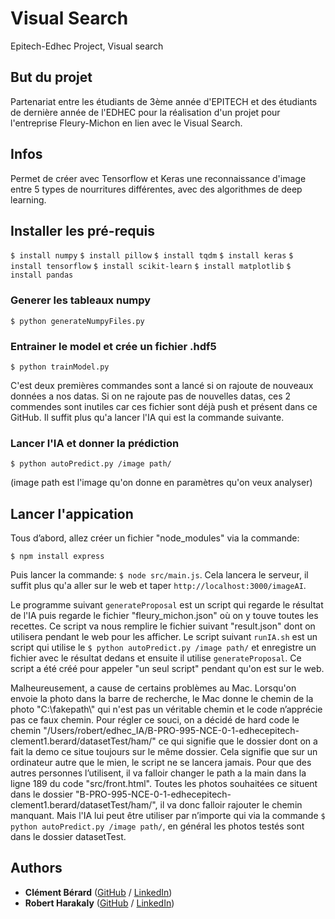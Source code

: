 # Visual Search
Epitech-Edhec Project, Visual search

## But du projet

Partenariat entre les étudiants de 3ème année d'EPITECH et des étudiants de dernière année de l'EDHEC pour la réalisation d'un projet pour l'entreprise Fleury-Michon en lien avec le Visual Search.

## Infos

Permet de créer avec Tensorflow et Keras une reconnaissance d'image entre 5 types de nourritures différentes, avec des algorithmes de deep learning.

## Installer les pré-requis

`$ install numpy`
`$ install pillow`
`$ install tqdm`
`$ install keras`
`$ install tensorflow`
`$ install scikit-learn`
`$ install matplotlib`
`$ install pandas`

### Generer les tableaux numpy

`$ python generateNumpyFiles.py`

### Entrainer le model et crée un fichier .hdf5

`$ python trainModel.py`

C'est deux premières commandes sont a lancé si on rajoute de nouveaux données a nos datas. Si on ne rajoute pas de nouvelles datas, ces 2 commendes sont inutiles car ces fichier sont déjà push et présent dans ce GitHub. Il suffit plus qu'a lancer l'IA qui est la commande suivante.

### Lancer l'IA et donner la prédiction 

`$ python autoPredict.py /image path/`

(image path est l'image qu'on donne en paramètres qu'on veux analyser)

## Lancer l'appication

Tous d’abord, allez créer un fichier "node_modules" via la commande:

`$ npm install express`

Puis lancer la commande: `$ node src/main.js`. Cela lancera le serveur, il suffit plus qu'a aller sur le web et taper `http://localhost:3000/imageAI`.

Le programme suivant `generateProposal` est un script qui regarde le résultat de l'IA puis regarde le fichier "fleury_michon.json" où on y touve toutes les recettes. Ce script va nous remplire le fichier suivant "result.json" dont on utilisera pendant le web pour les afficher.
Le script suivant `runIA.sh` est un script qui utilise le `$ python autoPredict.py /image path/` et enregistre un fichier avec le résultat dedans et ensuite il utilise `generateProposal`. Ce script a été créé pour appeler "un seul script" pendant qu'on est sur le web.

Malheureusement, a cause de certains problèmes au Mac. Lorsqu'on envoie la photo dans la barre de recherche, le Mac donne le chemin de la photo "C:\\fakepath\\" qui n'est pas un véritable chemin et le code n’apprécie pas ce faux chemin. Pour régler ce souci, on a décidé de hard code le chemin "/Users/robert/edhec_IA/B-PRO-995-NCE-0-1-edhecepitech-clement1.berard/datasetTest/ham/" ce qui signifie que le dossier dont on a fait la demo ce situe toujours sur le même dossier. Cela signifie que sur un ordinateur autre que le mien, le script ne se lancera jamais. Pour que des autres personnes l’utilisent, il va falloir changer le path a la main dans la ligne 189 du code "src/front.html". Toutes les photos souhaitées ce situent dans le dossier "B-PRO-995-NCE-0-1-edhecepitech-clement1.berard/datasetTest/ham/", il va donc falloir rajouter le chemin manquant.
Mais l'IA lui peut être utiliser par n’importe qui via la commande `$ python autoPredict.py /image path/`, en général les photos testés sont dans le dossier datasetTest.


## Authors

* **Clément Bérard** ([GitHub](https://github.com/Twisterrr) / [LinkedIn](https://www.linkedin.com/in/clementberard/))
* **Robert Harakaly** ([GitHub](https://github.com/RobertSparadrap) / [LinkedIn](https://www.linkedin.com/in/robert-harakaly-3b19391a1/))
